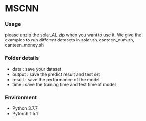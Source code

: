 # MSCNN


### Usage
please unzip the solar_AL.zip when you want to use it.
We give the examples to run different datasets in solar.sh, canteen_num.sh, canteen_money.sh

### Folder details
 * data : save your dataset 
 * output : save the predict result and test set 
 * result : save the performance of the model
 * time : save the training time and test time of model

### Environment 
+ Python 3.7.7
+ Pytorch 1.5.1

